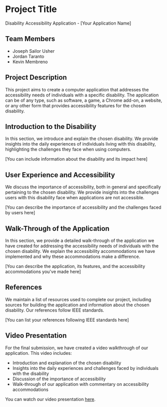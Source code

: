# Project Title

Disability Accessibility Application - [Your Application Name]

## Team Members

- Joseph Sailor Usher
- Jordan Taranto
- Kevin Membreno

## Project Description

This project aims to create a computer application that addresses the accessibility needs of individuals with a specific disability. The application can be of any type, such as software, a game, a Chrome add-on, a website, or any other form that provides accessibility features for the chosen disability.

## Introduction to the Disability

In this section, we introduce and explain the chosen disability. We provide insights into the daily experiences of individuals living with this disability, highlighting the challenges they face when using computers.

[You can include information about the disability and its impact here]

## User Experience and Accessibility

We discuss the importance of accessibility, both in general and specifically pertaining to the chosen disability. We provide insights into the challenges users with this disability face when applications are not accessible.

[You can describe the importance of accessibility and the challenges faced by users here]

## Walk-Through of the Application

In this section, we provide a detailed walk-through of the application we have created for addressing the accessibility needs of individuals with the chosen disability. We explain the accessibility accommodations we have implemented and why these accommodations make a difference.

[You can describe the application, its features, and the accessibility accommodations you've made here]

## References

We maintain a list of resources used to complete our project, including sources for building the application and information about the chosen disability. Our references follow IEEE standards.

[You can list your references following IEEE standards here]

## Video Presentation

For the final submission, we have created a video walkthrough of our application. This video includes:

- Introduction and explanation of the chosen disability
- Insights into the daily experiences and challenges faced by individuals with the disability
- Discussion of the importance of accessibility
- Walk-through of our application with commentary on accessibility accommodations

You can watch our video presentation [here](insert-video-url).
